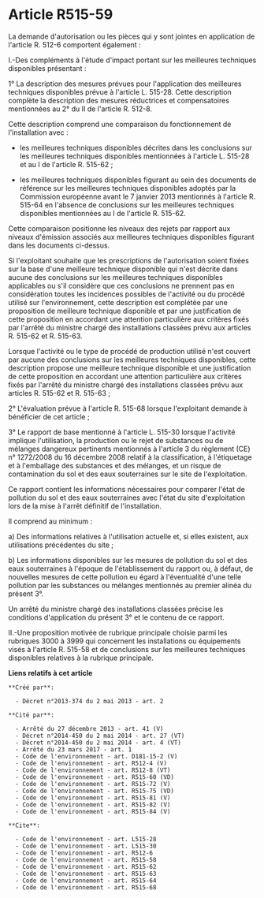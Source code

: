 # Article R515-59

La demande d'autorisation ou les pièces qui y sont jointes en application de l'article R. 512-6 comportent également : 

I.-Des compléments à l'étude d'impact portant sur les meilleures techniques disponibles présentant : 

1° La description des mesures prévues pour l'application des meilleures techniques disponibles prévue à l'article L. 515-28.
Cette description complète la description des mesures réductrices et compensatoires mentionnées au 2° du II de l'article R.
512-8. 

Cette description comprend une comparaison du fonctionnement de l'installation avec :

- les meilleures techniques disponibles décrites dans les conclusions sur les meilleures techniques disponibles mentionnées à
l'article L. 515-28 et au I de l'article R. 515-62 ;

- les meilleures techniques disponibles figurant au sein des documents de référence sur les meilleures techniques disponibles
adoptés par la Commission européenne avant le 7 janvier 2013 mentionnés à l'article R. 515-64 en l'absence de conclusions sur
les meilleures techniques disponibles mentionnées au I de l'article R. 515-62. 

Cette comparaison positionne les niveaux des rejets par rapport aux niveaux d'émission associés aux meilleures techniques
disponibles figurant dans les documents ci-dessus. 

Si l'exploitant souhaite que les prescriptions de l'autorisation soient fixées sur la base d'une meilleure technique
disponible qui n'est décrite dans aucune des conclusions sur les meilleures techniques disponibles applicables ou s'il
considère que ces conclusions ne prennent pas en considération toutes les incidences possibles de l'activité ou du procédé
utilisé sur l'environnement, cette description est complétée par une proposition de meilleure technique disponible et par une
justification de cette proposition en accordant une attention particulière aux critères fixés par l'arrêté du ministre chargé
des installations classées prévu aux articles R. 515-62 et R. 515-63. 

Lorsque l'activité ou le type de procédé de production utilisé n'est couvert par aucune des conclusions sur les meilleures
techniques disponibles, cette description propose une meilleure technique disponible et une justification de cette
proposition en accordant une attention particulière aux critères fixés par l'arrêté du ministre chargé des installations
classées prévu aux articles R. 515-62 et R. 515-63 ; 

2° L'évaluation prévue à l'article R. 515-68 lorsque l'exploitant demande à bénéficier de cet article ; 

3° Le rapport de base mentionné à l'article L. 515-30 lorsque l'activité implique l'utilisation, la production ou le rejet de
substances ou de mélanges dangereux pertinents mentionnés à l'article 3 du règlement (CE) n° 1272/2008 du 16 décembre 2008
relatif à la classification, à l'étiquetage et à l'emballage des substances et des mélanges, et un risque de contamination du
sol et des eaux souterraines sur le site de l'exploitation. 

Ce rapport contient les informations nécessaires pour comparer l'état de pollution du sol et des eaux souterraines avec
l'état du site d'exploitation lors de la mise à l'arrêt définitif de l'installation. 

Il comprend au minimum : 

a) Des informations relatives à l'utilisation actuelle et, si elles existent, aux utilisations précédentes du site ; 

b) Les informations disponibles sur les mesures de pollution du sol et des eaux souterraines à l'époque de l'établissement du
rapport ou, à défaut, de nouvelles mesures de cette pollution eu égard à l'éventualité d'une telle pollution par les
substances ou mélanges mentionnés au premier alinéa du présent 3°. 

Un arrêté du ministre chargé des installations classées précise les conditions d'application du présent 3° et le contenu de
ce rapport. 

II.-Une proposition motivée de rubrique principale choisie parmi les rubriques 3000 à 3999 qui concernent les installations
ou équipements visés à l'article R. 515-58 et de conclusions sur les meilleures techniques disponibles relatives à la
rubrique principale.

**Liens relatifs à cet article**

	**Créé par**:

	  - Décret n°2013-374 du 2 mai 2013 - art. 2

	**Cité par**:

	  - Arrêté du 27 décembre 2013 - art. 41 (V)
	  - Décret n°2014-450 du 2 mai 2014 - art. 27 (VT)
	  - Décret n°2014-450 du 2 mai 2014 - art. 4 (VT)
	  - Arrêté du 23 mars 2017 - art. 1
	  - Code de l'environnement - art. D181-15-2 (V)
	  - Code de l'environnement - art. R512-4 (V)
	  - Code de l'environnement - art. R512-8 (VT)
	  - Code de l'environnement - art. R515-60 (VD)
	  - Code de l'environnement - art. R515-72 (V)
	  - Code de l'environnement - art. R515-75 (VD)
	  - Code de l'environnement - art. R515-81 (V)
	  - Code de l'environnement - art. R515-82 (V)
	  - Code de l'environnement - art. R515-84 (V)

	**Cite**:

	  - Code de l'environnement - art. L515-28
	  - Code de l'environnement - art. L515-30
	  - Code de l'environnement - art. R512-6
	  - Code de l'environnement - art. R515-58
	  - Code de l'environnement - art. R515-62
	  - Code de l'environnement - art. R515-63
	  - Code de l'environnement - art. R515-64
	  - Code de l'environnement - art. R515-68

